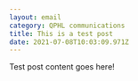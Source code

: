 ```yaml
---
layout: email
category: QPHL communications
title: This is a test post
date: 2021-07-08T10:03:09.971Z
---
```

Test post content goes here!